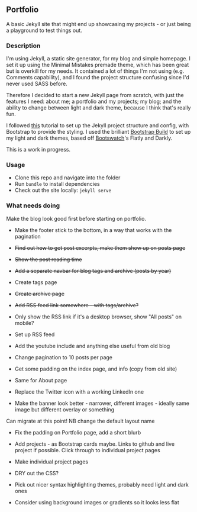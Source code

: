 ## Portfolio
A basic Jekyll site that might end up showcasing my projects - or just being a playground to test things out.

### Description
I'm using Jekyll, a static site generator, for my blog and simple homepage. I set it up using the Minimal Mistakes premade theme, which has been great but is overkill for my needs. It contained a lot of things I'm not using (e.g. Comments capability), and I found the project structure confusing since I'd never used SASS before.  

Therefore I decided to start a new Jekyll page from scratch, with just the features I need: about me; a portfolio and my projects; my blog; and the ability to change between light and dark theme, because I think that's really fun.  

I followed [this](https://kevq.uk/how-to-build-jekyll-site-simple-css/) tutorial to set up the Jekyll project structure and config, with Bootstrap to provide the styling. I used the brilliant [Bootstrap Build](https://bootstrap.build/) to set up my light and dark themes, based off [Bootswatch](https://bootswatch.com/)'s Flatly and Darkly.   

This is a work in progress.

### Usage
* Clone this repo and navigate into the folder
* Run `bundle` to install dependencies
* Check out the site locally: `jekyll serve`


### What needs doing
Make the blog look good first before starting on portfolio.
* Make the footer stick to the bottom, in a way that works with the pagination
* ~~Find out how to get post excerpts, make them show up on posts page~~
* ~~Show the post reading time~~
* ~~Add a separate navbar for blog tags and archive (posts by year)~~
* Create tags page
* ~~Create archive page~~
* ~~Add RSS feed link somewhere - with tags/archive?~~
* Only show the RSS link if it's a desktop browser, show "All posts" on mobile?
* Set up RSS feed
* Add the youtube include and anything else useful from old blog
* Change pagination to 10 posts per page

* Get some padding on the index page, and info (copy from old site)
* Same for About page
* Replace the Twitter icon with a working LinkedIn one
* Make the banner look better - narrower, different images - ideally same image but different overlay or something

Can migrate at this point! NB change the default layout name   
  
* Fix the padding on Portfolio page, add a short blurb
* Add projects - as Bootstrap cards maybe. Links to github and live project if possible. Click through to individual project pages
* Make individual project pages
  
* DRY out the CSS?
* Pick out nicer syntax highlighting themes, probably need light and dark ones
* Consider using background images or gradients so it looks less flat
